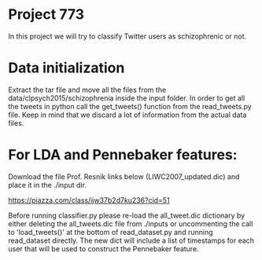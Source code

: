 # Project 773

In this project we will try to classify Twitter users as schizophrenic or not.

# Data initialization
Extract the tar file and move all the files from the data/clpsych2015/schizophrenia inside the input folder.
In order to get all the tweets in python call the get_tweets() function from the read_tweets.py file. Keep in mind that we discard a lot of information from the actual data files.

# For LDA and Pennebaker features:
Download the file Prof. Resnik links below (LIWC2007_updated.dic) and place it in the ./input dir.

https://piazza.com/class/ijw37b2d7ku236?cid=51

Before running classifier.py please re-load the all_tweet.dic dictionary by either deleting the all_tweets.dic file from ./inputs or uncommenting the call to 'load_tweets()' at the bottom of read_dataset.py and running read_dataset directly. The new dict will include a list of timestamps for each user that will be used to construct the Pennebaker feature. 